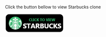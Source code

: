 Click the button bellow to view Starbucks clone

<a href="https://joyal-74.github.io/starbucks/">
  <img src="assets/Starbucks-img.png" alt="starbucks website" width="192" height="63">
</a>
